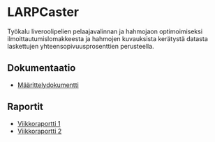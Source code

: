 # LARPCaster
Työkalu liveroolipelien pelaajavalinnan ja hahmojaon optimoimiseksi ilmoittautumislomakkeesta ja hahmojen kuvauksista kerätystä datasta laskettujen yhteensopivuusprosenttien perusteella.

## Dokumentaatio
* [Määrittelydokumentti](https://github.com/vmarttil/larp-caster/blob/master/dokumentaatio/m%C3%A4%C3%A4rittelydokumentti.md)

## Raportit
* [Viikkoraportti 1](https://github.com/vmarttil/larp-caster/blob/master/dokumentaatio/raportit/viikkoraportti1.md)
* [Viikkoraportti 2](https://github.com/vmarttil/larp-caster/blob/master/dokumentaatio/raportit/viikkoraportti2.md)
